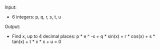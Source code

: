Input:
- 6 integers: p, q, r, s, t, u

Output:
- Find x, up to 4 decimal places:
p * e ^ -x + q * sin(x) + r * cos(x) + s * tan(x) + t * x * x + u = 0